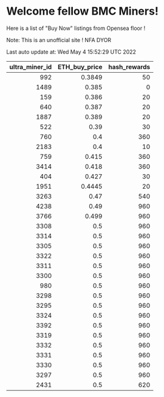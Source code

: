 # Welcome fellow BMC Miners!
Here is a list of "Buy Now" listings from Opensea floor !

Note: This is an unofficial site ! NFA DYOR


Last auto update at: Wed May  4 15:52:29 UTC 2022


|   ultra_miner_id |   ETH_buy_price |   hash_rewards |
|-----------------:|----------------:|---------------:|
|              992 |          0.3849 |             50 |
|             1489 |          0.385  |              0 |
|              159 |          0.386  |             20 |
|              640 |          0.387  |             20 |
|             1887 |          0.389  |             20 |
|              522 |          0.39   |             30 |
|              760 |          0.4    |            360 |
|             2183 |          0.4    |             10 |
|              759 |          0.415  |            360 |
|             3414 |          0.418  |            360 |
|              404 |          0.427  |             30 |
|             1951 |          0.4445 |             20 |
|             3263 |          0.47   |            540 |
|             4238 |          0.49   |            960 |
|             3766 |          0.499  |            960 |
|             3308 |          0.5    |            960 |
|             3314 |          0.5    |            960 |
|             3305 |          0.5    |            960 |
|             3322 |          0.5    |            960 |
|             3311 |          0.5    |            960 |
|             3300 |          0.5    |            960 |
|              980 |          0.5    |            960 |
|             3298 |          0.5    |            960 |
|             3295 |          0.5    |            960 |
|             3324 |          0.5    |            960 |
|             3392 |          0.5    |            960 |
|             3319 |          0.5    |            960 |
|             3332 |          0.5    |            960 |
|             3331 |          0.5    |            960 |
|             3330 |          0.5    |            960 |
|             3297 |          0.5    |            960 |
|             2431 |          0.5    |            620 |